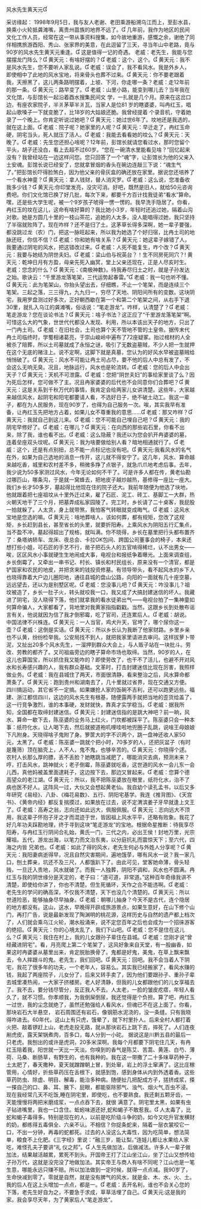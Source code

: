 ﻿风水先生黄天元

采访缘起： 
   1998年9月5日，我与友人老谢、老田乘游船溯乌江而上，至彭水县，换乘小火轮抵龚滩嘴，离贵州苗族的地界不远了。
   几年前，我作为地区的民间文化工作人员，经常在这一带从事资料搜集，如今故地重游，感慨之余，谢绝了同伴相携旅游酉阳、秀山、张家界的美意，在此逗留了三天，寻当年山中老路，竟与90岁的风水先生黄天元重逢。
   这是值得一记的奇遇。 
   老威：老先生，我能与您摆摆龙门阵么？ 
   黄天元：有啥好摆的？ 
   老威：这个，这个。 
   黄天元：我不是风水先生，您不要听人家乱说。 
   老威：误会了，我不看风水。我是外乡人，即使相中了此地的风水宝地，将来骨头也葬不过来。 
   黄天元：你不要老跟着我，天擦黑了，这儿两条路明摆着，上坡、下河，你走哪一条？老威：走12年前的那一条。 
   黄天元：路早变了。 
   老威：山里小路，能变到哪儿去？当年我在文化馆，与彭馆长一起沿着酉水搜集民间文
   学，一扎就是几个月。原来在这岔口边，有座农家院子，半爿茅草半爿瓦，当家人是位81
   岁的瞎婆婆，叫冉红玉，唱起山歌嗓子一下就变脆了，比18岁的大姑娘还脆。我曾经提着
   个录音机，守着她录了一个晚上。你肯定听说过她吧？ 
   黄天元：她过世6年了。坟地还是我选的，就在这上面。 
   老威：院子呢？她家里的人呢？ 
   黄天元：早迁走了，冉红玉命硬，阴宅当头，死人就压了活人。 
   老威：我能去看看她的坟么？ 
   黄天元：天晚了。 
   老威：先生您还担心啥呢？12年前，彭馆长就请您看过水，那时您留个平头，胡子还没白，看上去超不过60岁。“您在一碗清水里能看见啥？”回忆起来没有？我曾经站在一边这样问您。您只回答了一个“魂”字，让彭馆长为他的父亲入土安魂。彭馆长说已经安了，您就拿冒烟的香头在碗边连敲三下说：“魂生气了。”把彭馆长吓得脸煞白，因为他父亲的骨灰盒的确还放在家里。据说您还培养了一个看水神童？ 
   黄天元：拿人钱财，替人消灾罗。 
   老威：这么说，您准备收我多少钱？ 
   黄天元:你印堂发亮，没灾可消。好吧，既然是旧人，就给50元咨询费吧。你们文化馆已换了好几批，每次下来，都要千方百计找我徒弟“看水”算命。嘿，还是些大学生呢，被一个9岁孩子唬得一愣一愣的。我早洗手隐居了。你看，冉红玉的坟在这儿，这命有啥好算的？我比她小3岁，年轻时还追过她，隔着山沟对歌。她是方圆几十里的一枝山茶花，追她的人太多，没人能唱得过她，我只坚持了半宿就败阵了。现在咋样？还不是归了土。这茅草长得多深啊，她一辈子要强，都没跳过龙（农）门，把这一脉旺起来，所以我为她选了个好归宿，比冉土司的地脉还旺，你信不信？ 
   老威：你和她有啥关系？ 
   黄天元：她这辈子嫁错了人，我要通过阴宅的风水，把这错改过来。 老威：人死不能复生，咋个改？ 
   黄天元：我要与她结为阴世夫妇。 
   老威：梁山伯与祝英台？！生不同房死同穴？! 
   黄天元：乾坤日月有方盈，母亲先死入幽冥，堂上父亲还现在，正是人尽亥时生。
   老威：您念的什么？ 
   黄天元：《南极神数》。待我寿尽归土之时，就是子孙发达之始。歌诀云：“千里游龙落笔架，三代运势起春雷。” 
   老威：我一句也听不懂。 
   黄天元：此为笔架山，你抬头望出去，仔细瞧，不止一个笔架，而是连续三个笔架。三起之落，三三得九，九九归一，穷尽了天地、阴阳间所有的变数。这块阴宅，我用罗盘测过好多次，正好朝西歇在第一个和第二个笔架之间，从右手下退30里，就扎入乌江的龚滩嘴，俗话说：“笔走游龙”。咋样，认清楚了？ 
   老威：笔走游龙？您在谈论书法？ 
   黄天元：啥子书法？这正应了“千里游龙落笔架”啊。可惜这么大的气象，世世代代都没人发现、利用，所以本该出天子的地方，只出了一门冉土司。 
   老威：在旧社会，土司也算个天不管地不管的土皇帝。据传末代冉土司临终时，学蜀相诸葛亮，于崇山峻岭中遍布了72座疑冢。抬过棺材的人全被杀了陪葬，所以土司墓就成了永恒之谜，吸引了无数盗墓贼，不少人把一生就押在这个无底的赌注上。说不定啊，这脚下就是真墓，您认为的好风水早被盗墓贼给悄悄破了。 
   黄天元：风水不可能让冉土司占尽，要不他的后人中总有发了，不会这么无响无臭。况且，地脉运行，风水也是轮流转。 
   老威：您的后人中会出天子？ 
   黄天元：天机不可泄露。 
   老威：您把“阴世夫妇”的事给家里谈了么？因为死后怎样，您可做不了主。况且冉家婆婆的后代也不会同意你们合葬吧？ 
   黄天元：这是关系到千秋万代的事情，我肯定会给两家儿女讲清楚。这些年，大家越来越信风水，起阴宅和阳宅都要请人看，不选好日子，绝不破土动工。我这一辈子，都在为人民服务，现在90岁了，也得为自己服务一次。唉，其实我早有准备，让冉红玉先把地方占着，如果儿女不尊重我的意思…… 
   老威：那又咋样？ 
   黄天元：我就自己到这儿来。 
   老威：您不可能自己埋自己吧？ 
   黄天元：我的阴宅早修好了。 
   老威：在哪儿？ 
   黄天元：在向西的那些岩石里，你看不出来，除了我，谁也看不出。 
   老威：这么隐蔽？我还以为您会扒开冉婆婆的墓，连着垒座双头坟呢。 
   黄天元：我为啥要做给别人看？暗地相通就行了。 
   老威：这个，还是有点别扭，总不能一点标记也没有吧。 
   黄天元:我看风水的名气在外，如果为自己选地的消息一传开，这儿就不得安宁了。这几年，风水、算命越来越吃香，城里和农村差不多，稍微多挣了点银子，就急爪爪地考虑后事。去年，我少说为50多家测过风水，今年无论如何不干了。可是许多人都在传，黄老仙勘过哪匹山，哪条沟，于是就一窝蜂去，把地皮子越炒越热，基修得一座比一座大。我们乡长才50多岁，墓起得比他现在住的院子还大。我前年随便为他选了块地，他就跟着把七座祖坟从十里外迁过来，雇了石匠、泥工、砖工、基脚工一大群，热火朝天地干了三个月，把墓弄成私家园陵了。完工时，乡长请了二十桌客，我屁股一拍就躲了。人太贪，身上就带煞，我怕客气转眼就变成晦气。 
   老威：这风水宝地是您选的嘛。 
   黄天元：啥地葬啥人，该如何葬，都有规矩，您改了这规矩，乡长赶到县长，甚至省长的头里，就要折阳寿。上乘风水为阴阳五行汇集点，当不盈不冲，墓起得超出了规格，就叫满。你不晓得，乡长在墓里把行头都布置齐了：桑塔纳轿车、龙床、夜总会、卡拉OK包间、跨国公司董事会的椅子，本来还想打些小姐，可石匠的手艺不行，凿子把石头人的五官啃得稀烂，认不出男女——唉，区区风水小事就硬生生地闹成大事，电视台和报纸争着曝光。上面来调查组，乡长倒霉了，又牵出一串书记、村长、镇长和村民组长，原来没有一个清官，都是铲国家和农民的地皮，并把贪来的钱投资修墓。有领导带头，看不起风水的乡下人也晓得靠着大户边儿圈阳地，通往县城的盘山公路，向阳的一面就有几十座空墓，远远望去，还以为是别墅区呢。 
   老威：您没事儿吧？ 
   黄天元：咋没事儿？祖坟被造了，乡长一肚子火，转头就咬我一口，我又成了大搞封建迷信的坏人。我藏进了阴宅，没人晓得下落，他们就拿我的看水徒弟出气——电视台拍了一集神童如何算命骗人，大家都看了，背地里对我黄家指指戳戳。当然，这跟乡长到处散布谣言有关，他说就因为信了我才倒邪霉，吃了官司，还连累后人。 
   老威：胡说。中国法律不兴株连。 
   黄天元：一人当官，鸡犬升天，官垮了，哪个尿你这一壶？ 
   老威：这倒是实话。 
   黄天元：所以乡长认为我断了他家财路。乡里乡亲也不认黄，纷纷检举我。公安局找不到人，就把我家里请进去审问。这样拔萝卜带泥，又扯出20多个风水先生，一溜押到群众大会上，与人贩子站在一块批斗。劳改、劳教的都齐了。又司祖庙旁边的瞎子算命市场也取缔。当然，90岁的人，在这儿也算国宝，所以抓住我又能咋的？即使劳改了，也干不了活儿，也避不开对风水和长寿感兴趣的人，我有群众基础。文革时，打击封建迷信比现在厉害，我照样做业务。 
   老威：我在县城住了两天，市面很清静，看来整治之后，风水算命都萧条了。 
   黄天元：跑到贵州和湖南去了，几十里就过省界，现在交通又方便。四川搞运动，其它省不一定搞。如果嫌抢人家的饭碗不吉利，还可以跑更远些。福建、浙江都信四川，这边的风水先生有根基，随便露两手就把当地的歪货给盖了，这一行竞争激烈，谁的本事硬，发财就快，靠真才实学稳当。 
   老威：据我所知，全国都在取缔封建迷信。 
   黄天元：封建迷信指的是跳大神吧？前一晌，风水、算命一歇下去，陈巫婆的业务马上红火，门坎都被踩平了。陈巫婆只会一种本事：纸符化水，让人喝下去，然后就披道袍叽哩哇啦地兜圈子乱跳，说啥王母娘娘下凡附身。天晓得啥子鬼附了身。箩筐大的字不识两个，跳一盘神还收人家50元，太黑了。 
   老威：陈巫婆一跳就个把小时，70多岁的人，还把灰盆子（有时是篾筛）顶在脑壳上，人不人，鬼不鬼，也够辛苦的。 
   黄天元：你晓得个逑。农村人长那么厚的膘，丢不丢脸？她瞎跳当减肥了，哪能消灾去病，预测未来？哼，打击风水，跳神就火；老子倒霉，陈巫婆就吃香，这世道的风水一会儿东一会儿西，真他妈被盖里面逮耗子，这边按下去，那边又冒起来。 
   老威：您算个德高望众的老江湖。 
   黄天元：所以，我不把陈巫婆放在眼里，纸符化水，治不了病也医不好人。这阵风一过，大伙又会想起黄老仙。我自幼个读孔孟书，以后又多年研究《易经》、八卦、《梅花易数》、五行、阴阳宅基学。我连《推背图》、《天宫书》、《黄帝内经》都反复揣摸过，如果放在过去，说不定渭滨姜子牙早就逢上文王了。 
   老威：高寿之翁，志向还如此远大，佩服佩服。 
   黄天元：志向远大不顶用，我这辈子怀抱子牙之才而混迹于世，皆因祖上风水平平，还略有败象。我花了好几年功夫踩勘地理，终于寻到这块“笔走游龙”的宝地。根据命星推断：待我享尽阳寿，与冉红玉行阴间合礼始，黄氏一门，三代之内，必出王侯！封地万里，光宗 耀祖。五代，游龙出海，以笔力而文治东夷，以分庭抗礼而震惊天下；至六代，四海之内皆 兄弟也。 
   老威：如此了得的风水，老先生何必与外姓人分享呢？ 
   黄天元：我阳妻病逝得早，况且自然灾害期间，遍地饿莩，哪有风水一说？我一家几口，刨土葬亲，坑还不及三尺，人都饿趴下了。由此可见，堂客她命薄，骨头轻贱，一旦迁入贵地，风水就破了。而我一人独葬，阴阳不调和，风水也不圆满。冉红玉与我的阴世缘分是天定的，老子曰：“道可道，非常道。”这种百年奇缘我讲不清楚，即使给你讲了，你也不清楚。但生死循环，天作之合不能违啊。 
   老威：老先生的学问的确高深，不仅我不清楚，天下也没几个清楚的。 
   黄天元：所以世道险恶，能够抽身尽早抽身。 
   老威：朝哪儿抽身？今天不是古代，连个隐居的地方都没有。这山，这水，早晚得开辟成旅游景点，如果生意好，在山下修个山门，再打广告，说是最新发现了陶渊明的桃花源，这样历史与自然的遗产都上档次了，人们就会乘乌江火轮，潮水般涌来，说不定您百年之后也会成为一个招徕游客的绝招。 
   黄天元：你的心境太乱了，我们下山吧。 
   老威：您不是住在这儿么？ 
   黄天元：我住在村上，我的儿女跟孙子辈住在县城。 
   老威：您刚才说“曾经藏进阴宅”。看，月亮爬上第二个笔架了，这风好象来自天堂，有一股幽香，如果这时冉婆婆从墓里出来，肯定脱胎换骨了。鬼都是好鬼，美鬼，在草上飘来飘去，令人摔跟斗的鬼。老先生，我们回吧。 
   黄天元：回吧。我不会当着人下阴宅，我花了很多年的功夫，一个老年人，容易么。其实我已经搬家了，看风水赚的钱，我起了两座院子，儿女分了，后来又转手卖了，因为他们要跟孙子、重孙子辈去城里凑热闹，一大家子挤楼房。老人好清静，但我的儿女都跟他们的儿女享福去了。我不去，要分钱尽管分，反正我人不去。人太老，一脸的皱皮疙瘩，年轻人看久了，就不习惯。你孝顺我，为我倒屎倒尿，我还觉得是个负担。算了吧，冉红玉一过世，我的尘念就绝了，虽然还勉强给人看风水，但魂已不在这上面了。你看，那块岩石大半悬空， 岩石周围还有岩石，像钢筋水泥浇的，没一条缝。只有我晓得咋进去。60年代，这山上有只虎，饿晕了，就下村里扑人。后来全村人都打着火把、敲着锣赶上山，老虎走投无路，就从那块岩石上跳下去，摔死了。人们连夜剐虎皮，露天架锅煮肉，百多口，每人分到一小砣。 据说这是川黔五县的最后一只老虎。我刨出的或许是虎洞，20多米深啊。我每个月都要下阴宅住几天，有冉红玉陪着我，阳世就一天比一天淡。你嗅到的香气是陈艾、苦蒿、黄莲、白芍、薄荷、马桑、断肠草，有野生的，也有我种的。我在这一带撒了二十多味草药种子，土太肥了，春天撒种，夏天就蹭蹭朝上冒，到处窜，岩上的浮土窜满了。这比庄稼管用，心情好，折些草药压在舌根下，就感到饱，感到身体从内到外透着香。这些草药防虫、除虚、明目、解毒，能治多种病。随便扯几把配成方子，搓挤成浆，搽一搽自己的口、鼻、耳、腋下、屁眼，都能驱除邪气、浊气、烟火气,百虫不浸。现在我经常几天不吃饭,睡在阴宅里，即使吃，也不要熟食。我还剩五颗牙齿，一天能慢慢将两把米磨成浆，一点点吞下去，就很 满意了。阴宅里太黑，如果有虫子钻进嘴里，我也一口含住。蚯蚓味道还好,蛇和蝎子不敢惹我。 
   人太毒了，比蛇和蝎子毒得多。特别是现在的人，以前是吃阶级斗争的奶，如今又吃升官发横财的奶，都练得五毒俱全、六亲不认。不相信？你捉条蛇来，隔着一层衣裳咬它一口，不出一分钟，再毒的蛇都死。过去的人没这么大毒性，因为吃简单，想法简单，粮食不上化肥。《三字经》里说：“融三岁，能让梨。”连娃儿都让水果给人家吃，难怪孔夫子要讲“礼 仪之邦”。 
   人生先做加法，后做减法。许多人一辈子做加法，结果越活越累，累死不到头。开国帝王打了江山坐江山，坐了江山又想传给子孙万代，这就是没完没了地做加法。其实帝王与商人有啥不同呢？江山也是一笔生意，哪能永远只赚不赔。所以加法做到一定时候，就得一点点减。我90岁了，生命快减到零了。零就是自然，就是没有脾气的风水，就是金、木、水、火、土。我的后人在这上头增加一点点，都是一。 
   老威：丢开名利，谁也不会关心您的下落，老先生好自为之，不要急于求成，草草活埋了自己。 
   黄天元:这是我的家。我会享尽天年，为了黄家后人“笔走游龙”。 